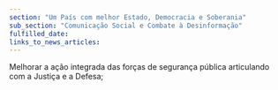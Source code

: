 ```yaml
---
section: "Um País com melhor Estado, Democracia e Soberania"
sub_section: "Comunicação Social e Combate à Desinformação"
fulfilled_date:
links_to_news_articles:
---
```


Melhorar a ação integrada das forças de segurança pública articulando com a Justiça e a Defesa;